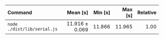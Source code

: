 | Command | Mean [s] | Min [s] | Max [s] | Relative |
|:---|---:|---:|---:|---:|
| `node ./dist/lib/serial.js` | 11.916 ± 0.069 | 11.866 | 11.965 | 1.00 |
